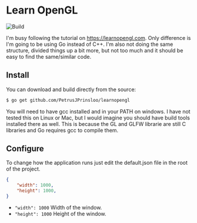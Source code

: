 # Learn OpenGL

![Build](https://github.com/PetrusJPrinsloo/learnopengl/workflows/Build/badge.svg)

I'm busy following the tutorial on https://learnopengl.com. Only difference is I'm going to be using Go instead of C++. I'm also not doing the same structure, divided things up a bit more, but not too much and it should be easy to find the same/similar code.

## Install

You can download and build directly from the source: 

```sh
$ go get github.com/PetrusJPrinsloo/learnopengl
```
You will need to have gcc installed and in your PATH on windows. I have not tested this on Linux or Mac, but I would imagine you should have build tools installed there as well. This is because the GL and GLFW librarie are still C libraries and Go requires gcc to compile them.
## Configure

To change how the application runs just edit the default.json file in the root of the project.

```json
{
    "width": 1000,
    "height": 1000,
}
```

* `"width": 1000` Width of the window.
* `"height": 1000` Height of the window.

